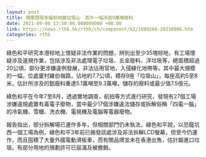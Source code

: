```yaml
---
layout: post
title: 環團發現多幅棕地變垃圾山　其中一幅涉逾9萬噸廢料
date: 2021-09-06 13:50:06.000000000 +08:00
link: https://news.rthk.hk/rthk/ch/component/k2/1609269-20210906.htm
categories: rthk
---
```


綠色和平研究本港棕地上懷疑非法作業的問題，辨別出至少35塊棕地，有工場懷疑涉及違規作業，包括涉及非法處理電子垃圾、五金廢料、洋垃圾等，總面積超過20公頃，部分更涉嫌違例發展，非法佔用官地，入侵綠化地帶等。其中最大規模的一幅，位處厦村雞伯嶺路，佔地約7.7公頃，積存9座「垃圾山」，每座高約5至8米，估計所涉及的鋁廢料重達5.1萬噸至9.3萬噸，儲存的廢料或最少值7.5億元。

綠色和平在今年7至8月，透過實地調查，航拍等方式進行研究，發現有27個工場涉嫌違規處置有毒電子廢物，當中最少17個涉嫌違法儲存或拆解俗稱「四電一腦」的冷氣機、雪櫃、洗衣機、電視機及電腦等電器廢物。

報告指出，部分拆解場已運作多年，但相關部門仍未執法，綠色和平說，以恐龍坑西一個工場為例，綠色和平3年前已揭發該處涉及非法拆解LCD螢幕，但至今仍運作，而且囤積了大量外國電動滑板車，而有關品牌並未在香港出售，估計屬進口垃圾。有部分用地的規劃許可已屆滿及被撤銷。
